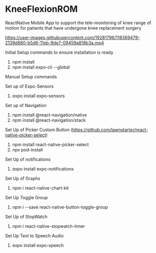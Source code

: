 # KneeFlexionROM
ReactNative Mobile App to support the tele-monitoring of knee range of motion for patients that have undergone knee replacement surgery

https://user-images.githubusercontent.com/19281796/118369479-2139d880-b5d6-11eb-9de7-09459a818b3a.mp4

Initial Setup commands to ensure installation is ready

1) npm install
2) npm install expo-cli --global

Manual Setup commands

Set up of Expo-Sensors
1) expo install expo-sensors

Set up of Navigation
1) npm install @react-navigation/native
2) npm install @react-navigation/stack

Set Up of Picker Custom Button (https://github.com/lawnstarter/react-native-picker-select)
1) npm install react-native-picker-select
2) npx pod-install

Set Up of notifications
1) expo install expo-notifications

Set Up of Graphs
1) npm i react-native-chart-kit


Set Up Toggle Group
1) npm i --save react-native-button-toggle-group

Set Up of StopWatch
1) npm i react-native-stopwatch-timer

Set Up Text to Speech Audio
1) expo install expo-speech
